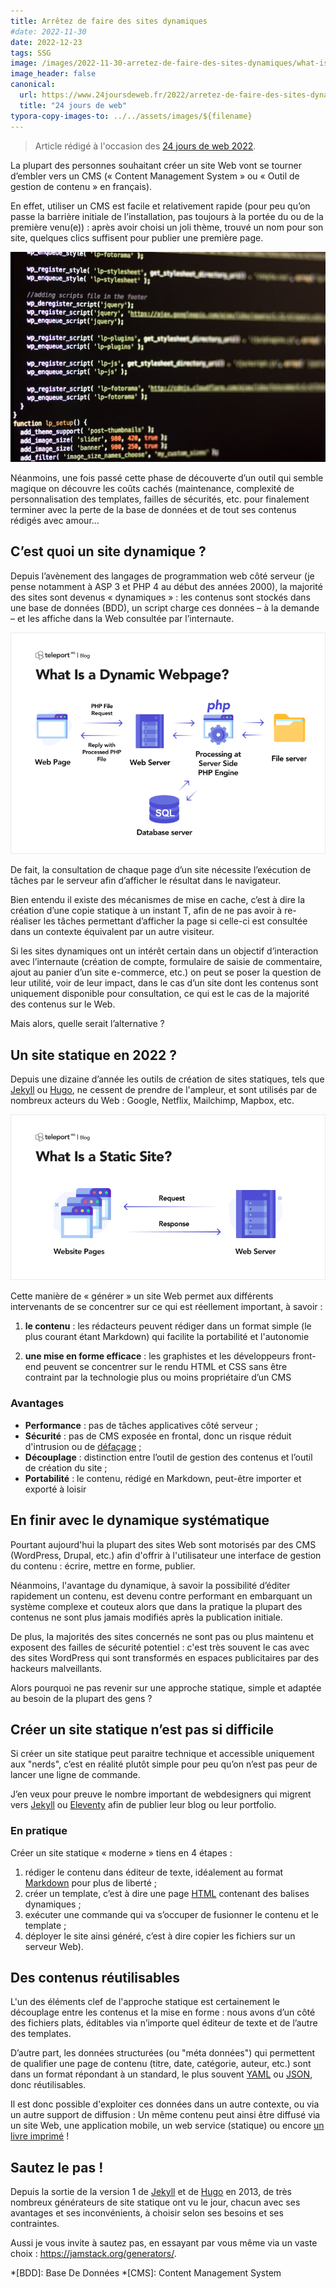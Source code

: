 ```yaml
---
title: Arrêtez de faire des sites dynamiques
#date: 2022-11-30
date: 2022-12-23
tags: SSG
image: /images/2022-11-30-arretez-de-faire-des-sites-dynamiques/what-is-a-static-site.png
image_header: false
canonical:
  url: https://www.24joursdeweb.fr/2022/arretez-de-faire-des-sites-dynamiques/
  title: "24 jours de web"
typora-copy-images-to: ../../assets/images/${filename}
---
```

> Article rédigé à l'occasion des [24 jours de web 2022](https://www.24joursdeweb.fr/2022/arretez-de-faire-des-sites-dynamiques/).

La plupart des personnes souhaitant créer un site Web vont se tourner d’embler vers un CMS (« Content Management System » ou « Outil de gestion de contenu » en français).

En effet, utiliser un CMS est facile et relativement rapide (pour peu qu’on passe la barrière initiale de l’installation, pas toujours à la portée du ou de la première venu(e)) : après avoir choisi un joli thème, trouvé un nom pour son site, quelques clics suffisent pour publier une première page.

![Écran d’ordinateur affichant du code PHP (WordPress)](../../assets/images/2022-11-30-arretez-de-faire-des-sites-dynamiques/lavi-perchik-fSqYwKWzwhk-unsplash.jpg "Illustration de [Lavi Perchik](https://unsplash.com/photos/fSqYwKWzwhk)")

Néanmoins, une fois passé cette phase de découverte d’un outil qui semble magique on découvre les coûts cachés (maintenance, complexité de personnalisation des templates, failles de sécurités, etc. pour finalement terminer avec la perte de la base de données et de tout ses contenus rédigés avec amour…

<!-- break -->

## C’est quoi un site dynamique ?

Depuis l’avènement des langages de programmation web côté serveur (je pense notamment à ASP 3 et PHP 4 au début des années 2000), la majorité des sites sont devenus « dynamiques » : les contenus sont stockés dans une base de données (BDD), un script charge ces données – à la demande – et les affiche dans la Web consultée par l’internaute.

![Schéma illustrant le principe d'une page web dynamique](../../assets/images/2022-11-30-arretez-de-faire-des-sites-dynamiques/what-is-a-dynamic-site.png "Schéma illustrant le principe d'une page web dynamique, par [teleport](https://teleporthq.io)")

De fait, la consultation de chaque page d’un site nécessite l’exécution de tâches par le serveur afin d’afficher le résultat dans le navigateur. 

Bien entendu il existe des mécanismes de mise en cache, c’est à dire la création d’une copie statique à un instant T, afin de ne pas avoir à re-réaliser les tâches permettant d’afficher la page si celle-ci est consultée dans un contexte équivalent par un autre visiteur.

Si les sites dynamiques ont un intérêt certain dans un objectif d’interaction avec l’internaute (création de compte, formulaire de saisie de commentaire, ajout au panier d’un site e-commerce, etc.) on peut se poser la question de leur utilité, voir de leur impact, dans le cas d’un site dont les contenus sont uniquement disponible pour consultation, ce qui est le cas de la majorité des contenus sur le Web.

Mais alors, quelle serait l’alternative ?

## Un site statique en 2022 ?

Depuis une dizaine d’année les outils de création de sites statiques, tels que [Jekyll](https://jekyllrb.com) ou [Hugo](https://gohugo.io), ne cessent de prendre de l'ampleur, et sont utilisés par de nombreux acteurs du Web : Google, Netflix, Mailchimp, Mapbox, etc.

![Schéma illustrant le principe d'un site web statique](../../assets/images/2022-11-30-arretez-de-faire-des-sites-dynamiques/what-is-a-static-site.png "Schéma illustrant le principe d'un site web statique, par [teleport](https://teleporthq.io)")

Cette manière de « générer » un site Web permet aux différents intervenants de se concentrer sur ce qui est réellement important, à savoir :

1. **le contenu** : les rédacteurs peuvent rédiger dans un format simple (le plus courant étant Markdown) qui facilite la portabilité et l'autonomie

2. **une mise en forme efficace** : les graphistes et les développeurs front-end peuvent se concentrer sur le rendu HTML et CSS  sans être contraint par la technologie plus ou moins propriétaire d’un CMS

### Avantages

* **Performance** : pas de tâches applicatives côté serveur ;
* **Sécurité** : pas de CMS exposée en frontal, donc un risque réduit d'intrusion ou de [défaçage](https://fr.m.wikipedia.org/wiki/D%C3%A9facement) ;
* **Découplage** : distinction entre l’outil de gestion des contenus et l’outil de création du site ;
* **Portabilité** : le contenu, rédigé en Markdown, peut-être importer et exporté à loisir

## En finir avec le dynamique systématique

Pourtant aujourd'hui la plupart des sites Web sont motorisés par des CMS (WordPress, Drupal, etc.) afin d'offrir à l'utilisateur une interface de gestion du contenu : écrire, mettre en forme, publier.

Néanmoins, l'avantage du dynamique, à savoir la possibilité d’éditer rapidement un contenu, est devenu contre performant en embarquant un système complexe et couteux alors que dans la pratique la plupart des contenus ne sont plus jamais modifiés après la publication initiale.

De plus, la majorités des sites concernés ne sont pas ou plus maintenu et exposent des failles de sécurité potentiel : c'est très souvent le cas avec des sites WordPress qui sont transformés en espaces publicitaires par des hackeurs malveillants.

Alors pourquoi ne pas revenir sur une approche statique, simple et adaptée au besoin de la plupart des gens ?

## Créer un site statique n’est pas si difficile

Si créer un site statique peut paraitre technique et accessible uniquement aux "nerds", c’est en réalité plutôt simple pour peu qu’on n’est pas peur de lancer une ligne de commande.

J’en veux pour preuve le nombre important de webdesigners qui migrent vers [Jekyll](https://jekyllrb.com/) ou [Eleventy](https://www.11ty.dev/) afin de publier leur blog ou leur portfolio.

### En pratique

Créer un site statique « moderne » tiens en 4 étapes :

1. rédiger le contenu dans éditeur de texte, idéalement au format [Markdown](https://www.markdownguide.org) pour plus de liberté ;
2. créer un template, c’est à dire une page [HTML](https://developer.mozilla.org/fr/docs/Learn/HTML/Introduction_to_HTML/Getting_started) contenant des balises dynamiques ;
3. exécuter une commande qui va s’occuper de fusionner le contenu et le template ;
4. déployer le site ainsi généré, c’est à dire copier les fichiers sur un serveur Web).

## Des contenus réutilisables

L'un des éléments clef de l'approche statique est certainement le découplage entre les contenus et la mise en forme : nous avons d’un côté des fichiers plats, éditables via n’importe quel éditeur de texte et de l’autre des templates.

D’autre part, les données structurées (ou "méta données") qui permettent de qualifier une page de contenu (titre, date, catégorie, auteur, etc.) sont dans un format répondant à un standard, le plus souvent [YAML](https://fr.m.wikipedia.org/wiki/YAML) ou [JSON](https://fr.m.wikipedia.org/wiki/Json), donc réutilisables.

Il est donc possible d'exploiter ces données dans un autre contexte, ou via un autre support de diffusion : Un même contenu peut ainsi être diffusé via un site Web, une application mobile, un web service (statique) ou encore [un livre imprimé](https://jamstatic.fr/2017/01/23/produire-des-livres-avec-le-statique/) !

## Sautez le pas !

Depuis la sortie de la version 1 de [Jekyll](https://jekyllrb.com) et de [Hugo](https://gohugo.io) en 2013, de très nombreux générateurs de site statique ont vu le jour, chacun avec ses avantages et ses inconvénients, à choisir selon ses besoins et ses contraintes.

Aussi je vous invite à sautez pas, en essayant par vous même via un vaste choix : https://jamstack.org/generators/.

*[BDD]: Base De Données
*[CMS]: Content Management System
